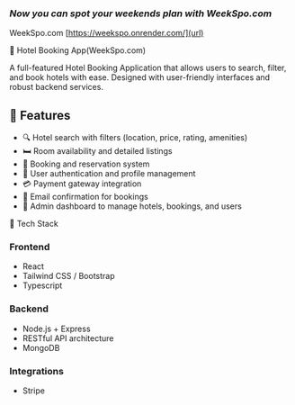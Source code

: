 
 ### _Now you can spot your weekends plan with WeekSpo.com_

 
 WeekSpo.com
 [https://weekspo.onrender.com/](url)


🏨 Hotel Booking App(WeekSpo.com)

A full-featured Hotel Booking Application that allows users to search, filter, and book hotels with ease. Designed with user-friendly interfaces and robust backend services.

## 🚀 Features

* 🔍 Hotel search with filters (location, price, rating, amenities)
* 🛏️ Room availability and detailed listings
* 📅 Booking and reservation system
* 👤 User authentication and profile management
* 💳 Payment gateway integration
* 📧 Email confirmation for bookings
* 🧾 Admin dashboard to manage hotels, bookings, and users


📱 Tech Stack

### Frontend

* React 
* Tailwind CSS / Bootstrap
* Typescript

### Backend

* Node.js + Express 
* RESTful API architecture
* MongoDB 

### Integrations

* Stripe 



